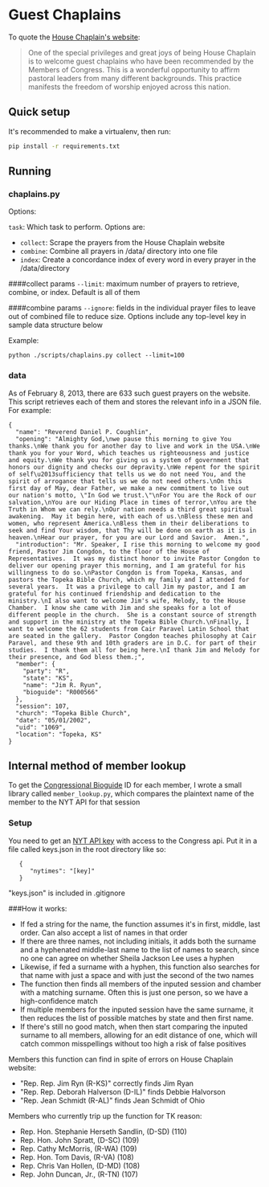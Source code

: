 # Guest Chaplains

To quote the [House Chaplain's website](http://chaplain.house.gov/chaplaincy/guest_chaplains.html):
> One of the special privileges and great joys of being House Chaplain is to welcome guest chaplains who have been recommended by the Members of Congress. This is a wonderful opportunity to affirm pastoral leaders from many different backgrounds. This practice manifests the freedom of worship enjoyed across this nation.

## Quick setup

It's recommended to make a virtualenv, then run:

```bash
pip install -r requirements.txt
```

## Running

### chaplains.py
Options:

`task`: Which task to perform. Options are:
- `collect`: Scrape the prayers from the House Chaplain website 
- `combine`: Combine all prayers in /data/ directory into one file
- `index`: Create a concordance index of every word in every prayer in the /data/directory

####collect params
`--limit`: maximum number of prayers to retrieve, combine, or index. Default is all of them

####combine params
`--ignore`: fields in the individual prayer files to leave out of combined file to reduce size. Options include any top-level key in sample data structure below

Example:
```
python ./scripts/chaplains.py collect --limit=100
```

### data
As of February 8, 2013, there are 633 such guest prayers on the website. This script retrieves each of them and stores the relevant info in a JSON file. For example:

```
{
  "name": "Reverend Daniel P. Coughlin", 
  "opening": "Almighty God,\nwe pause this morning to give You thanks.\nWe thank you for another day to live and work in the USA.\nWe thank you for your Word, which teaches us righteousness and justice and equity.\nWe thank you for giving us a system of government that honors our dignity and checks our depravity.\nWe repent for the spirit of self\u2013sufficiency that tells us we do not need You, and the spirit of arrogance that tells us we do not need others.\nOn this first day of May, dear Father, we make a new commitment to live out our nation's motto, \"In God we trust.\"\nFor You are the Rock of our salvation,\nYou are our Hiding Place in times of terror,\nYou are the Truth in Whom we can rely.\nOur nation needs a third great spiritual awakening.  May it begin here, with each of us.\nBless these men and women, who represent America.\nBless them in their deliberations to seek and find Your wisdom, that Thy will be done on earth as it is in heaven.\nHear our prayer, for you are our Lord and Savior.  Amen.", 
  "introduction": "Mr. Speaker, I rise this morning to welcome my good friend, Pastor Jim Congdon, to the floor of the House of Representatives.  It was my distinct honor to invite Pastor Congdon to deliver our opening prayer this morning, and I am grateful for his willingness to do so.\nPastor Congdon is from Topeka, Kansas, and pastors the Topeka Bible Church, which my family and I attended for several years.  It was a privilege to call Jim my pastor, and I am grateful for his continued friendship and dedication to the ministry.\nI also want to welcome Jim's wife, Melody, to the House Chamber.  I know she came with Jim and she speaks for a lot of different people in the church.  She is a constant source of strength and support in the ministry at the Topeka Bible Church.\nFinally, I want to welcome the 62 students from Cair Paravel Latin School that are seated in the gallery.  Pastor Congdon teaches philosophy at Cair Paravel, and these 9th and 10th graders are in D.C. for part of their studies.  I thank them all for being here.\nI thank Jim and Melody for their presence, and God bless them.;", 
  "member": {
    "party": "R", 
    "state": "KS", 
    "name": "Jim R. Ryun", 
    "bioguide": "R000566"
  }, 
  "session": 107, 
  "church": "Topeka Bible Church", 
  "date": "05/01/2002", 
  "uid": "1069", 
  "location": "Topeka, KS"
}
```

## Internal method of member lookup
To get the [Congressional Bioguide](http://bioguide.congress.gov/biosearch/biosearch.asp) ID for each member, I wrote a small library called `member_lookup.py`, which compares the plaintext name of the member to the NYT API for that session

### Setup
You need to get an [NYT API key](http://developer.nytimes.com/docs/reference/keys) with access to the Congress api. Put it in a file called keys.json in the root directory like so:
```
   {
      "nytimes": "[key]"
   }
```
"keys.json" is included in .gitignore

###How it works:
- If fed a string for the name, the function assumes it's in first, middle, last order. Can also accept a list of names in that order
- If there are three names, not including initials, it adds both the surname and a hyphenated middle-last name to the list of names to search, since no one can agree on whether Sheila Jackson Lee uses a hyphen
- Likewise, if fed a surname with a hyphen, this function also searches for that name with just a space and with just the second of the two names
- The function then finds all members of the inputed session and chamber with a matching surname. Often this is just one person, so we have a high-confidence match
- If multiple members for the inputed session have the same surname, it then reduces the list of possible matches by state and then first name.
- If there's still no good match, when then start comparing the inputed surname to all members, allowing for an edit distance of one, which will catch common misspellings without too high a risk of false positives

Members this function can find in spite of errors on House Chaplain website:
- "Rep. Rep. Jim Ryn (R-KS)" correctly finds Jim Ryan
- "Rep. Rep. Deborah Halverson (D-IL)" finds Debbie Halvorson
- "Rep. Jean Schmidt (R-AL)" finds Jean Schmidt of Ohio

Members who currently trip up the function for TK reason:
- Rep. Hon. Stephanie Herseth Sandlin, (D-SD) (110)
- Rep. Hon. John Spratt, (D-SC) (109)
- Rep. Cathy McMorris, (R-WA) (109)
- Rep. Hon. Tom Davis, (R-VA) (108)
- Rep. Chris Van Hollen, (D-MD) (108)
- Rep. John Duncan, Jr., (R-TN) (107)